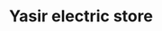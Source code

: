 ---
title: "Yasir electric store"
url: /karachi/yasir-electric-store-metroville-labor-square-sindh-industrial-trading-estate-karachi-karachi-city-sindh-pakistan/
shop: electrical
---